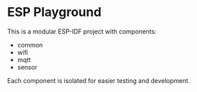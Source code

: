 # ESP Playground

This is a modular ESP-IDF project with components:
- common
- wifi
- mqtt
- sensor

Each component is isolated for easier testing and development.

